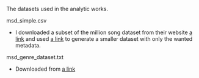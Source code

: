 The datasets used in the analytic works. 


msd_simple.csv
- I downloaded a subset of the million song dataset from their website [a link](http://labrosa.ee.columbia.edu/millionsong/) and used [a link](https://github.com/rcrdclub/mm-songs-db-tools) to generate a smaller dataset with only the wanted metadata.

msd_genre_dataset.txt
- Downloaded from [a link](http://labrosa.ee.columbia.edu/millionsong/blog/11-2-28-deriving-genre-dataset)

